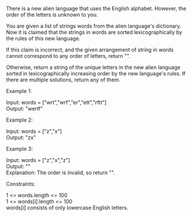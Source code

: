 There is a new alien language that uses the English alphabet. However, the order of the letters is unknown to you.

You are given a list of strings words from the alien language's dictionary. Now it is claimed that the strings in words are sorted lexicographically by the rules of this new language.

If this claim is incorrect, and the given arrangement of string in words cannot correspond to any order of letters, return "".

Otherwise, return a string of the unique letters in the new alien language sorted in lexicographically increasing order by the new language's rules. If there are multiple solutions, return any of them.

Example 1:

Input: words = ["wrt","wrf","er","ett","rftt"]\
Output: "wertf"

Example 2:

Input: words = ["z","x"]\
Output: "zx"

Example 3:

Input: words = ["z","x","z"]\
Output: ""\
Explanation: The order is invalid, so return "".

Constraints:

1 <= words.length <= 100\
1 <= words[i].length <= 100\
words[i] consists of only lowercase English letters.